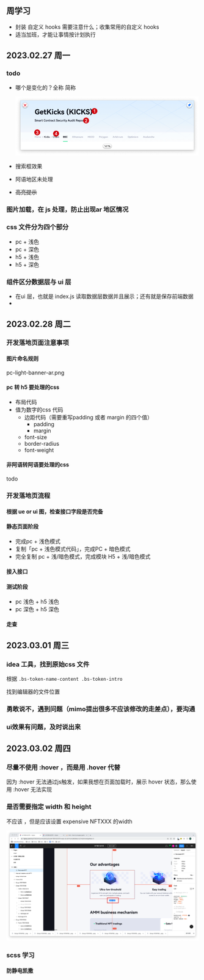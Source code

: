 ## 周学习

- 封装 自定义 hooks 需要注意什么；收集常用的自定义 hooks
- 适当加班，才能让事情按计划执行



## 2023.02.27 周一

### todo

- 哪个是变化的？全称 简称

  ![image-20230227155321986](../assets/images/image-20230227155321986.png)

- 搜索框效果

- 阿语地区未处理

- ~~高亮提示~~



### 图片加载，在 js 处理，防止出现ar 地区情况

### css 文件分为四个部分

- pc + 浅色
- pc + 深色
- h5 + 浅色 
- h5 + 深色



### 组件区分数据层与 ui 层

- 在ui 层，也就是 index.js 读取数据层数据并且展示；还有就是保存前端数据
- 



## 2023.02.28 周二

### 开发落地页面注意事项

#### 图片命名规则

pc-light-banner-ar.png

#### pc 转 h5 要处理的css

- 布局代码
- 值为数字的css 代码
  - 边距代码（需要重写padding 或者 margin 的四个值）
    - padding
    - margin
  - font-size
  - border-radius
  - font-weight

#### 非阿语转阿语要处理的css

todo

### 开发落地页流程

#### 根据 ue or ui 图，检查接口字段是否完备

#### 静态页面阶段

- 完成pc + 浅色模式
-  复制「pc + 浅色模式代码」，完成PC  + 暗色模式
- 完全复制 pc + 浅/暗色模式，完成模块 H5 + 浅/暗色模式



#### 接入接口

#### 测试阶段

- pc 浅色 + h5 浅色
- pc 深色 + h5 深色

#### 走查



## 2023.03.01 周三

### idea 工具，找到原始css 文件

根据 `.bs-token-name-content .bs-token-intro `

找到编辑器的文件位置

### 勇敢说不，遇到问题（mimo提出很多不应该修改的走差点），要沟通

### ui效果有问题，及时说出来



## 2023.03.02 周四

### 尽量不使用 :hover ，而是用 .hover 代替

因为 :hover 无法通过js触发，如果我想在页面加载时，展示 hover 状态，那么使用 :hover 无法实现

### 是否需要指定 width 和 height  

不应该 ，但是应该设置 expensive NFTXXX 的width

![image-20230302184937210](../assets/images/image-20230302184937210.png)

### scss 学习

#### 防静电凯撒